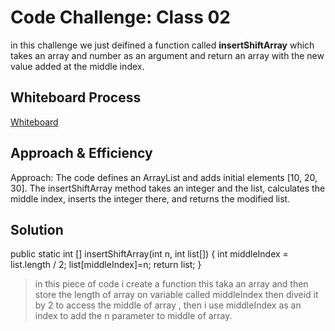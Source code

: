 # Code Challenge: Class 02
in this challenge we just deifined a function called **insertShiftArray** which takes an array and number as an argument and return an array with the new value added at the middle index.
## Whiteboard Process
[Whiteboard](../assest/Screenshot%20(395).png)

## Approach & Efficiency
Approach: The code defines an ArrayList<Integer> and adds initial elements [10, 20, 30]. The insertShiftArray method takes an integer and the list, calculates the middle index, inserts the integer there, and returns the modified list.


## Solution

  public static int [] insertShiftArray(int n, int list[]) {
        int middleIndex = list.length / 2;
        list[middleIndex]=n;
        return list;
    }

>in this piece of code i create a function this taka an array and then store the length of array on variable called middleIndex then diveid it by 2 to access the middle of array , then i use middleIndex as an index to add the n parameter to middle of array.